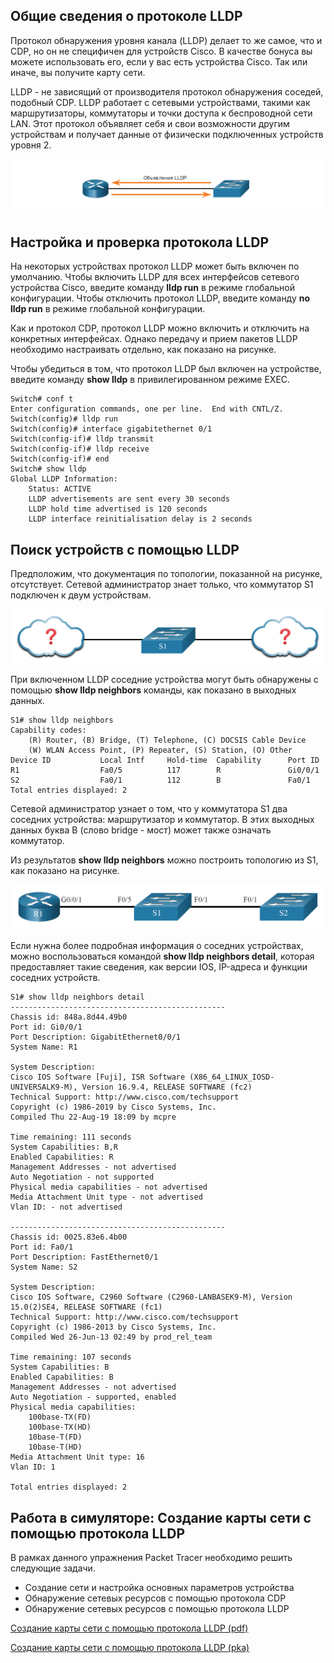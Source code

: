 <!-- 10.2.1 -->
## Общие сведения о протоколе LLDP

Протокол обнаружения уровня канала (LLDP) делает то же самое, что и CDP, но он не специфичен для устройств Cisco. В качестве бонуса вы можете использовать его, если у вас есть устройства Cisco. Так или иначе, вы получите карту сети.

LLDP - не зависящий от производителя протокол обнаружения соседей, подобный CDP. LLDP работает с сетевыми устройствами, такими как маршрутизаторы, коммутаторы и точки доступа к беспроводной сети LAN. Этот протокол объявляет себя и свои возможности другим устройствам и получает данные от физически подключенных устройств уровня 2.

![](./assets/10.2.1.png)
<!-- /courses/ensa-dl/ae8eb392-34fd-11eb-ba19-f1886492e0e4/aeb5eaa0-34fd-11eb-ba19-f1886492e0e4/assets/c6ac98f0-1c46-11ea-af56-e368b99e9723.svg -->

<!--
На рисунке показаны объявления протокола LLDP (Link Layer Discovery Protocol), отправляемые между маршрутизатором и коммутатором, подключенным напрямую. Стрелка, помеченная как LLDP, указывает от коммутатора на маршрутизатор, а другая стрелка указывает от маршрутизатора на коммутатор. Стрелки указывают на периодические рекламные объявления LLDP, отправляемые между двумя устройствами.
-->

<!-- 10.2.2 -->
## Настройка и проверка протокола LLDP

На некоторых устройствах протокол LLDP может быть включен по умолчанию. Чтобы включить LLDP для всех интерфейсов сетевого устройства Cisco, введите команду **lldp run** в режиме глобальной конфигурации. Чтобы отключить протокол LLDP, введите команду **no lldp run** в режиме глобальной конфигурации.

Как и протокол CDP, протокол LLDP можно включить и отключить на конкретных интерфейсах. Однако передачу и прием пакетов LLDP необходимо настраивать отдельно, как показано на рисунке.

Чтобы убедиться в том, что протокол LLDP был включен на устройстве, введите команду **show lldp** в привилегированном режиме EXEC.

```
Switch# conf t
Enter configuration commands, one per line.  End with CNTL/Z.
Switch(config)# lldp run
Switch(config)# interface gigabitethernet 0/1
Switch(config-if)# lldp transmit
Switch(config-if)# lldp receive
Switch(config-if)# end
Switch# show lldp
Global LLDP Information:
    Status: ACTIVE
    LLDP advertisements are sent every 30 seconds
    LLDP hold time advertised is 120 seconds
    LLDP interface reinitialisation delay is 2 seconds
```

<!-- 10.2.3 -->
## Поиск устройств с помощью LLDP

Предположим, что документация по топологии, показанной на рисунке, отсутствует. Сетевой администратор знает только, что коммутатор S1 подключен к двум устройствам.

![](./assets/10.2.3-1.png)
<!-- /courses/ensa-dl/ae8eb392-34fd-11eb-ba19-f1886492e0e4/aeb5eaa0-34fd-11eb-ba19-f1886492e0e4/assets/c6ad0e23-1c46-11ea-af56-e368b99e9723.svg -->

<!--
На рисунке показан коммутатор S1, соединенный с двумя облаками, обозначенными вопросительными знаками. Облака подключены к коммутатору по одному с каждой стороны.
-->

При включенном LLDP соседние устройства могут быть обнаружены с помощью **show lldp neighbors** команды, как показано в выходных данных.

```
S1# show lldp neighbors
Capability codes:
    (R) Router, (B) Bridge, (T) Telephone, (C) DOCSIS Cable Device
    (W) WLAN Access Point, (P) Repeater, (S) Station, (O) Other
Device ID           Local Intf     Hold-time  Capability      Port ID
R1                  Fa0/5          117        R               Gi0/0/1
S2                  Fa0/1          112        B               Fa0/1
Total entries displayed: 2
```

Сетевой администратор узнает о том, что у коммутатора S1 два соседних устройства: маршрутизатор и коммутатор. В этих выходных данных буква B (слово bridge - мост) может также означать коммутатор.

Из результатов **show lldp neighbors** можно построить топологию из S1, как показано на рисунке.

![](./assets/10.2.3-2.png)
<!-- /courses/ensa-dl/ae8eb392-34fd-11eb-ba19-f1886492e0e4/aeb5eaa0-34fd-11eb-ba19-f1886492e0e4/assets/c6ad5c40-1c46-11ea-af56-e368b99e9723.svg -->

<!--
На рисунке показан маршрутизатор с меткой R1, подключенный к коммутатору S1. S1 подключен к другому коммутатору с надписью S2.
-->

Если нужна более подробная информация о соседних устройствах, можно воспользоваться командой **show lldp neighbors detail**, которая предоставляет такие сведения, как версии IOS, IP-адреса и функции соседних устройств.

```
S1# show lldp neighbors detail
------------------------------------------------
Chassis id: 848a.8d44.49b0
Port id: Gi0/0/1
Port Description: GigabitEthernet0/0/1
System Name: R1
  
System Description:
Cisco IOS Software [Fuji], ISR Software (X86_64_LINUX_IOSD-UNIVERSALK9-M), Version 16.9.4, RELEASE SOFTWARE (fc2)
Technical Support: http://www.cisco.com/techsupport
Copyright (c) 1986-2019 by Cisco Systems, Inc.
Compiled Thu 22-Aug-19 18:09 by mcpre
  
Time remaining: 111 seconds
System Capabilities: B,R
Enabled Capabilities: R
Management Addresses - not advertised
Auto Negotiation - not supported
Physical media capabilities - not advertised
Media Attachment Unit type - not advertised
Vlan ID: - not advertised
  
------------------------------------------------
Chassis id: 0025.83e6.4b00
Port id: Fa0/1
Port Description: FastEthernet0/1
System Name: S2
  
System Description:
Cisco IOS Software, C2960 Software (C2960-LANBASEK9-M), Version 15.0(2)SE4, RELEASE SOFTWARE (fc1)
Technical Support: http://www.cisco.com/techsupport
Copyright (c) 1986-2013 by Cisco Systems, Inc.
Compiled Wed 26-Jun-13 02:49 by prod_rel_team
  
Time remaining: 107 seconds
System Capabilities: B
Enabled Capabilities: B
Management Addresses - not advertised
Auto Negotiation - supported, enabled
Physical media capabilities:
    100base-TX(FD)
    100base-TX(HD)
    10base-T(FD)
    10base-T(HD)
Media Attachment Unit type: 16
Vlan ID: 1
  
Total entries displayed: 2
```

<!-- 10.2.4 -->
<!-- syntax -->

<!-- 10.2.5 -->
<!-- quiz -->

<!-- 10.2.6 -->
## Работа в симуляторе: Создание карты сети с помощью протокола LLDP

В рамках данного упражнения Packet Tracer необходимо решить следующие задачи.

* Создание сети и настройка основных параметров устройства
* Обнаружение сетевых ресурсов с помощью протокола CDP
* Обнаружение сетевых ресурсов с помощью протокола LLDP

[Создание карты сети с помощью протокола LLDP (pdf)](./assets/10.2.6-packet-tracer---use-lldp-to-map-a-network_ru-RU.pdf)

[Создание карты сети с помощью протокола LLDP (pka)](./assets/10.2.6--packet-tracer---use-lldp-to-map-a-network_ru-RU.pka)

